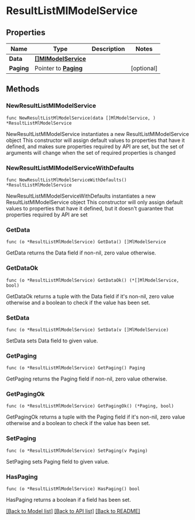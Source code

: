 # ResultListMlModelService

## Properties

Name | Type | Description | Notes
------------ | ------------- | ------------- | -------------
**Data** | [**[]MlModelService**](MlModelService.md) |  | 
**Paging** | Pointer to [**Paging**](Paging.md) |  | [optional] 

## Methods

### NewResultListMlModelService

`func NewResultListMlModelService(data []MlModelService, ) *ResultListMlModelService`

NewResultListMlModelService instantiates a new ResultListMlModelService object
This constructor will assign default values to properties that have it defined,
and makes sure properties required by API are set, but the set of arguments
will change when the set of required properties is changed

### NewResultListMlModelServiceWithDefaults

`func NewResultListMlModelServiceWithDefaults() *ResultListMlModelService`

NewResultListMlModelServiceWithDefaults instantiates a new ResultListMlModelService object
This constructor will only assign default values to properties that have it defined,
but it doesn't guarantee that properties required by API are set

### GetData

`func (o *ResultListMlModelService) GetData() []MlModelService`

GetData returns the Data field if non-nil, zero value otherwise.

### GetDataOk

`func (o *ResultListMlModelService) GetDataOk() (*[]MlModelService, bool)`

GetDataOk returns a tuple with the Data field if it's non-nil, zero value otherwise
and a boolean to check if the value has been set.

### SetData

`func (o *ResultListMlModelService) SetData(v []MlModelService)`

SetData sets Data field to given value.


### GetPaging

`func (o *ResultListMlModelService) GetPaging() Paging`

GetPaging returns the Paging field if non-nil, zero value otherwise.

### GetPagingOk

`func (o *ResultListMlModelService) GetPagingOk() (*Paging, bool)`

GetPagingOk returns a tuple with the Paging field if it's non-nil, zero value otherwise
and a boolean to check if the value has been set.

### SetPaging

`func (o *ResultListMlModelService) SetPaging(v Paging)`

SetPaging sets Paging field to given value.

### HasPaging

`func (o *ResultListMlModelService) HasPaging() bool`

HasPaging returns a boolean if a field has been set.


[[Back to Model list]](../README.md#documentation-for-models) [[Back to API list]](../README.md#documentation-for-api-endpoints) [[Back to README]](../README.md)


